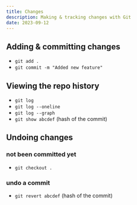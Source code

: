 ```yaml
---
title: Changes
description: Making & tracking changes with Git
date: 2023-09-12
---
```


## Adding & committing changes

* ```git add .```
* ```git commit -m "Added new feature"```

## Viewing the repo history

- ```git log```
- ```git log --oneline```
- ```git log --graph```
- ```git show abcdef``` (hash of the commit)

## Undoing changes

### not been committed yet

- ```git checkout .```

### undo a commit

- ```git revert abcdef``` (hash of the commit)